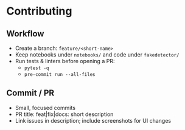 # Contributing

## Workflow
- Create a branch: `feature/<short-name>`
- Keep notebooks under `notebooks/` and code under `fakedetector/`
- Run tests & linters before opening a PR:
  - `pytest -q`
  - `pre-commit run --all-files`

## Commit / PR
- Small, focused commits
- PR title: feat|fix|docs: short description
- Link issues in description; include screenshots for UI changes
